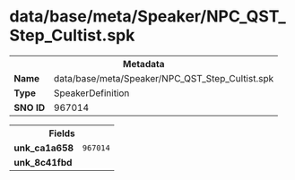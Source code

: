 <h1>data/base/meta/Speaker/NPC_QST_Step_Cultist.spk</h1><table><tr><th colspan="100%">Metadata</th></tr><tr><td><b>Name</b></td><td>data/base/meta/Speaker/NPC_QST_Step_Cultist.spk</td></tr><tr><td><b>Type</b></td><td>SpeakerDefinition</td></tr><tr><td><b>SNO ID</b></td><td>967014</td></tr></table>

<table><tr><th colspan="100%">Fields</th></tr><tr><td><b>unk_ca1a658</b></td><td><code>967014</code></td></tr><tr><td><b>unk_8c41fbd</b></td><td></td></tr></table>

